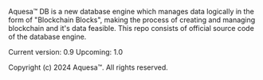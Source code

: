 Aquesa™ DB is a new database engine which manages data logically in the form of "Blockchain Blocks", making the process of creating
and managing blockchain and it's data feasible. This repo consists of official source code of the database engine.

Current version: 0.9
Upcoming: 1.0

Copyright (c) 2024 Aquesa™. All rights reserved.